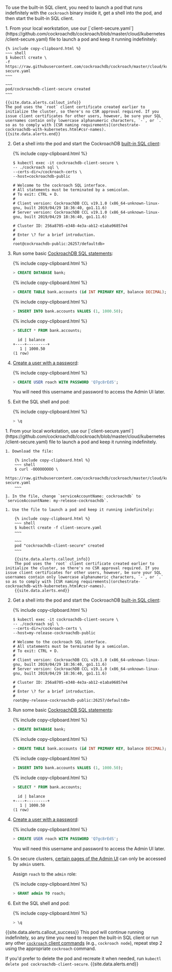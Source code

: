 To use the built-in SQL client, you need to launch a pod that runs indefinitely with the `cockroach` binary inside it, get a shell into the pod, and then start the built-in SQL client.

<section class="filter-content" markdown="1" data-scope="manual">
1. From your local workstation, use our [`client-secure.yaml`](https://github.com/cockroachdb/cockroach/blob/master/cloud/kubernetes/client-secure.yaml) file to launch a pod and keep it running indefinitely:

    {% include copy-clipboard.html %}
    ~~~ shell
    $ kubectl create \
    -f https://raw.githubusercontent.com/cockroachdb/cockroach/master/cloud/kubernetes/client-secure.yaml
    ~~~

    ~~~
    pod/cockroachdb-client-secure created
    ~~~

    {{site.data.alerts.callout_info}}
    The pod uses the `root` client certificate created earlier to initialize the cluster, so there's no CSR approval required. If you issue client certificates for other users, however, be sure your SQL usernames contain only lowercase alphanumeric characters, `-`, or `.` so as to comply with [CSR naming requirements](orchestrate-cockroachdb-with-kubernetes.html#csr-names).
    {{site.data.alerts.end}}

2. Get a shell into the pod and start the CockroachDB [built-in SQL client](use-the-built-in-sql-client.html):

    {% include copy-clipboard.html %}
    ~~~ shell
    $ kubectl exec -it cockroachdb-client-secure \
    -- ./cockroach sql \
    --certs-dir=/cockroach-certs \
    --host=cockroachdb-public
    ~~~

    ~~~
    # Welcome to the cockroach SQL interface.
    # All statements must be terminated by a semicolon.
    # To exit: CTRL + D.
    #
    # Client version: CockroachDB CCL v19.1.0 (x86_64-unknown-linux-gnu, built 2019/04/29 18:36:40, go1.11.6)
    # Server version: CockroachDB CCL v19.1.0 (x86_64-unknown-linux-gnu, built 2019/04/29 18:36:40, go1.11.6)

    # Cluster ID: 256a8705-e348-4e3a-ab12-e1aba96857e4
    #
    # Enter \? for a brief introduction.
    #
    root@cockroachdb-public:26257/defaultdb>
    ~~~

3. Run some basic [CockroachDB SQL statements](learn-cockroachdb-sql.html):

    {% include copy-clipboard.html %}
    ~~~ sql
    > CREATE DATABASE bank;
    ~~~

    {% include copy-clipboard.html %}
    ~~~ sql
    > CREATE TABLE bank.accounts (id INT PRIMARY KEY, balance DECIMAL);
    ~~~

    {% include copy-clipboard.html %}
    ~~~ sql
    > INSERT INTO bank.accounts VALUES (1, 1000.50);
    ~~~

    {% include copy-clipboard.html %}
    ~~~ sql
    > SELECT * FROM bank.accounts;
    ~~~

    ~~~
      id | balance
    +----+---------+
       1 | 1000.50
    (1 row)
    ~~~

4. [Create a user with a password](create-user.html#create-a-user-with-a-password):

    {% include copy-clipboard.html %}
    ~~~ sql
    > CREATE USER roach WITH PASSWORD 'Q7gc8rEdS';
    ~~~

      You will need this username and password to access the Admin UI later.

5. Exit the SQL shell and pod:

    {% include copy-clipboard.html %}
    ~~~ sql
    > \q
    ~~~
</section>

<section class="filter-content" markdown="1" data-scope="helm">
1. From your local workstation, use our [`client-secure.yaml`](https://github.com/cockroachdb/cockroach/blob/master/cloud/kubernetes/client-secure.yaml) file to launch a pod and keep it running indefinitely.

    1. Download the file:

        {% include copy-clipboard.html %}
        ~~~ shell
        $ curl -OOOOOOOOO \
        https://raw.githubusercontent.com/cockroachdb/cockroach/master/cloud/kubernetes/client-secure.yaml
        ~~~

    1. In the file, change `serviceAccountName: cockroachdb` to `serviceAccountName: my-release-cockroachdb`.

    1. Use the file to launch a pod and keep it running indefinitely:

        {% include copy-clipboard.html %}
        ~~~ shell
        $ kubectl create -f client-secure.yaml
        ~~~

        ~~~
        pod "cockroachdb-client-secure" created
        ~~~

        {{site.data.alerts.callout_info}}
        The pod uses the `root` client certificate created earlier to initialize the cluster, so there's no CSR approval required. If you issue client certificates for other users, however, be sure your SQL usernames contain only lowercase alphanumeric characters, `-`, or `.` so as to comply with [CSR naming requirements](orchestrate-cockroachdb-with-kubernetes.html#csr-names).
        {{site.data.alerts.end}}

2. Get a shell into the pod and start the CockroachDB [built-in SQL client](use-the-built-in-sql-client.html):

    {% include copy-clipboard.html %}
    ~~~ shell
    $ kubectl exec -it cockroachdb-client-secure \
    -- ./cockroach sql \
    --certs-dir=/cockroach-certs \
    --host=my-release-cockroachdb-public
    ~~~

    ~~~
    # Welcome to the cockroach SQL interface.
    # All statements must be terminated by a semicolon.
    # To exit: CTRL + D.
    #
    # Client version: CockroachDB CCL v19.1.0 (x86_64-unknown-linux-gnu, built 2019/04/29 18:36:40, go1.11.6)
    # Server version: CockroachDB CCL v19.1.0 (x86_64-unknown-linux-gnu, built 2019/04/29 18:36:40, go1.11.6)

    # Cluster ID: 256a8705-e348-4e3a-ab12-e1aba96857e4
    #
    # Enter \? for a brief introduction.
    #
    root@my-release-cockroachdb-public:26257/defaultdb>
    ~~~

3. Run some basic [CockroachDB SQL statements](learn-cockroachdb-sql.html):

    {% include copy-clipboard.html %}
    ~~~ sql
    > CREATE DATABASE bank;
    ~~~

    {% include copy-clipboard.html %}
    ~~~ sql
    > CREATE TABLE bank.accounts (id INT PRIMARY KEY, balance DECIMAL);
    ~~~

    {% include copy-clipboard.html %}
    ~~~ sql
    > INSERT INTO bank.accounts VALUES (1, 1000.50);
    ~~~

    {% include copy-clipboard.html %}
    ~~~ sql
    > SELECT * FROM bank.accounts;
    ~~~

    ~~~
      id | balance
    +----+---------+
       1 | 1000.50
    (1 row)
    ~~~

4. [Create a user with a password](create-user.html#create-a-user-with-a-password):

    {% include copy-clipboard.html %}
    ~~~ sql
    > CREATE USER roach WITH PASSWORD 'Q7gc8rEdS';
    ~~~

    You will need this username and password to access the Admin UI later.

5. On secure clusters, [certain pages of the Admin UI](admin-ui-overview.html#admin-ui-access) can only be accessed by `admin` users.

    Assign `roach` to the `admin` role:

    {% include copy-clipboard.html %}
    ~~~ sql
    > GRANT admin TO roach;
    ~~~

6. Exit the SQL shell and pod:

    {% include copy-clipboard.html %}
    ~~~ sql
    > \q
    ~~~
</section>

{{site.data.alerts.callout_success}}
This pod will continue running indefinitely, so any time you need to reopen the built-in SQL client or run any other [`cockroach` client commands](cockroach-commands.html) (e.g., `cockroach node`), repeat step 2 using the appropriate `cockroach` command.

If you'd prefer to delete the pod and recreate it when needed, run `kubectl delete pod cockroachdb-client-secure`.
{{site.data.alerts.end}}
